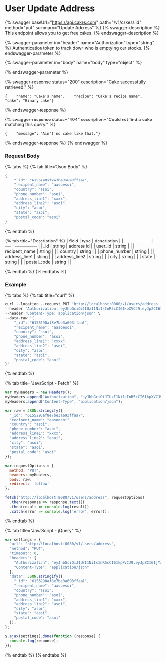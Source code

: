 # User Update Address

{% swagger baseUrl="https://api.cakes.com" path="/v1/cakes/:id" method="put" summary="Update Address" %}
{% swagger-description %}
This endpoint allows you to get free cakes.
{% endswagger-description %}

{% swagger-parameter in="header" name="Authorization" type="string" %}
Authentication token to track down who is emptying our stocks.
{% endswagger-parameter %}

{% swagger-parameter in="body" name="body" type="object" %}

{% endswagger-parameter %}

{% swagger-response status="200" description="Cake successfully retrieved." %}
```
{    "name": "Cake's name",    "recipe": "Cake's recipe name",    "cake": "Binary cake"}
```
{% endswagger-response %}

{% swagger-response status="404" description="Could not find a cake matching this query." %}
```
{    "message": "Ain't no cake like that."}
```
{% endswagger-response %}
{% endswagger %}

### Request Body

{% tabs %}
{% tab title="Json Body" %}
```go
{
    "_id": "6155290af8e7be3a693ffaa7",
    "recipent_name": "aasoesoi",
    "country": "asoi",
    "phone_number": "asoi",
    "address_line1": "xxxx",
    "address_line2": "asoi",
    "city": "asoi",
    "state": "asoi",
    "postal_code": "asoi"
}
```
{% endtab %}

{% tab title="Description" %}
| field         | type   | description |
| ------------- | ------ | ----------- |
| \_id          | string | address id  |
| user_id       | string |             |
| recipent_name | string |             |
| country       | string |             |
| phone_number  | string |             |
| address_line1 | string |             |
| address_line2 | string |             |
| city          | string |             |
| state         | string |             |
| postal_code   | string |             |

 
{% endtab %}
{% endtabs %}

### Example

{% tabs %}
{% tab title="curl" %}
```javascript
curl --location --request PUT 'http://localhost:8080/v1/users/address' \
--header 'Authorization: eyJhbGciOiJIUzI1NiIsInR5cCI6IkpXVCJ9.eyJpZCI6IjYxNTRkMzgxMGZkMDI3NGZhNDFlOTkzYyIsImVtYWlsIjoiNXlvdXNlZnNhbG1hbmFAaXNlb3ZlbHMuY29tIiwiZGF0YXR5cGUiOiIiLCJleHAiOjE2MzMwNTA0MDl9.ISpxv_BTOuxQbI0nRdvUSiEW2v-XYBdOsAQpqvsalWo' \
--header 'Content-Type: application/json' \
--data-raw '{
    "_id": "6155290af8e7be3a693ffaa7",
    "recipent_name": "aasoesoi",
    "country": "asoi",
    "phone_number": "asoi",
    "address_line1": "xxxx",
    "address_line2": "asoi",
    "city": "asoi",
    "state": "asoi",
    "postal_code": "asoi"
}'
```
{% endtab %}

{% tab title="JavaScript - Fetch" %}
```javascript
var myHeaders = new Headers();
myHeaders.append("Authorization", "eyJhbGciOiJIUzI1NiIsInR5cCI6IkpXVCJ9.eyJpZCI6IjYxNTRkMzgxMGZkMDI3NGZhNDFlOTkzYyIsImVtYWlsIjoiNXlvdXNlZnNhbG1hbmFAaXNlb3ZlbHMuY29tIiwiZGF0YXR5cGUiOiIiLCJleHAiOjE2MzMwNTA0MDl9.ISpxv_BTOuxQbI0nRdvUSiEW2v-XYBdOsAQpqvsalWo");
myHeaders.append("Content-Type", "application/json");

var raw = JSON.stringify({
  "_id": "6155290af8e7be3a693ffaa7",
  "recipent_name": "aasoesoi",
  "country": "asoi",
  "phone_number": "asoi",
  "address_line1": "xxxx",
  "address_line2": "asoi",
  "city": "asoi",
  "state": "asoi",
  "postal_code": "asoi"
});

var requestOptions = {
  method: 'PUT',
  headers: myHeaders,
  body: raw,
  redirect: 'follow'
};

fetch("http://localhost:8080/v1/users/address", requestOptions)
  .then(response => response.text())
  .then(result => console.log(result))
  .catch(error => console.log('error', error));
```
{% endtab %}

{% tab title="JavaScript - jQuery" %}
```javascript
var settings = {
  "url": "http://localhost:8080/v1/users/address",
  "method": "PUT",
  "timeout": 0,
  "headers": {
    "Authorization": "eyJhbGciOiJIUzI1NiIsInR5cCI6IkpXVCJ9.eyJpZCI6IjYxNTRkMzgxMGZkMDI3NGZhNDFlOTkzYyIsImVtYWlsIjoiNXlvdXNlZnNhbG1hbmFAaXNlb3ZlbHMuY29tIiwiZGF0YXR5cGUiOiIiLCJleHAiOjE2MzMwNTA0MDl9.ISpxv_BTOuxQbI0nRdvUSiEW2v-XYBdOsAQpqvsalWo",
    "Content-Type": "application/json"
  },
  "data": JSON.stringify({
    "_id": "6155290af8e7be3a693ffaa7",
    "recipent_name": "aasoesoi",
    "country": "asoi",
    "phone_number": "asoi",
    "address_line1": "xxxx",
    "address_line2": "asoi",
    "city": "asoi",
    "state": "asoi",
    "postal_code": "asoi"
  }),
};

$.ajax(settings).done(function (response) {
  console.log(response);
});
```
{% endtab %}
{% endtabs %}
